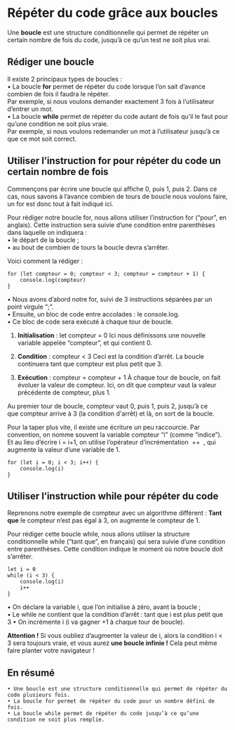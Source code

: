 # Répéter du code grâce aux boucles
Une **boucle** est une structure conditionnelle qui permet de répéter un certain nombre de fois du code, jusqu’à ce qu’un test ne soit plus vrai.

## Rédiger une boucle
Il existe 2 principaux types de boucles :  
    • La boucle **for** permet de répéter du code lorsque l’on sait d’avance combien de fois il faudra le répéter.  
Par exemple, si nous voulons demander exactement 3 fois à l’utilisateur d’entrer un mot.  
    • La boucle **while** permet de répéter du code autant de fois qu’il le faut pour qu’une condition ne soit plus vraie.  
Par exemple, si nous voulons redemander un mot à l’utilisateur jusqu’à ce que ce mot soit correct.

## Utiliser l’instruction for pour répéter du code un certain nombre de fois
Commençons par écrire une boucle qui affiche 0, puis 1, puis 2. Dans ce cas, nous savons à l’avance combien de tours de boucle nous voulons faire, un for est donc tout à fait indiqué ici.

Pour rédiger notre boucle for, nous allons utiliser l’instruction for (“pour”, en anglais). Cette instruction sera suivie d’une condition entre parenthèses dans laquelle on indiquera :   
    • le départ de la boucle ;  
    • au bout de combien de tours la boucle devra s’arrêter.  

Voici comment la rédiger :  
```
for (let compteur = 0; compteur < 3; compteur = compteur + 1) {
    console.log(compteur)
}
```

 • Nous avons d’abord notre for, suivi de 3 instructions séparées par un point virgule “;”.  
    • Ensuite, un bloc de code entre accolades : le console.log.   
    • Ce bloc de code sera exécuté à chaque tour de boucle.   
1) **Initialisation** : let compteur = 0
Ici nous définissons une nouvelle variable appelée “compteur”, et qui contient 0.

2) **Condition** : compteur < 3
Ceci est la condition d’arrêt. La boucle continuera tant que compteur est plus petit que 3.

3) **Exécution** : compteur = compteur + 1
À chaque tour de boucle, on fait évoluer la valeur de compteur. Ici, on dit que compteur vaut la valeur précédente de compteur, plus 1.

Au premier tour de boucle, compteur vaut 0, puis 1, puis 2, jusqu’à ce que compteur arrive à 3 (la condition d'arrêt) et là, on sort de la boucle. 

Pour la taper plus vite, il existe une écriture un peu raccourcie. Par convention, on nomme souvent la variable compteur “i” (comme “indice”). Et au lieu d’écrire i = i+1, on utilise l’opérateur d’incrémentation  ++  , qui augmente la valeur d’une variable de 1.
```
for (let i = 0; i < 3; i++) {
    console.log(i)
}
```
## Utiliser l’instruction while pour répéter du code
Reprenons notre exemple de compteur avec un algorithme différent :
**Tant que** le compteur n’est pas égal à 3, on augmente le compteur de 1.

Pour rédiger cette boucle while, nous allons utiliser la structure conditionnelle while (“tant que”, en français) qui sera suivie d’une condition entre parenthèses. Cette condition indique le moment où notre boucle doit s’arrêter.
```
let i = 0
while (i < 3) {
    console.log(i)
    i++
}
```
   • On déclare la variable i, que l’on initialise à zéro, avant la boucle ;  
    • Le while ne contient que la condition   d’arrêt : tant que i est plus petit que 3
    • On incrémente i (i va gagner +1 à chaque tour de boucle). 

**Attention !** Si vous oubliez d’augmenter la valeur de i, alors la condition i < 3 sera toujours vraie, et vous aurez **une boucle infinie !** Cela peut même faire planter votre navigateur !

## En résumé
    • Une boucle est une structure conditionnelle qui permet de répéter du code plusieurs fois.
    • La boucle for permet de répéter du code pour un nombre défini de fois.
    • La boucle while permet de répéter du code jusqu’à ce qu’une condition ne soit plus remplie.